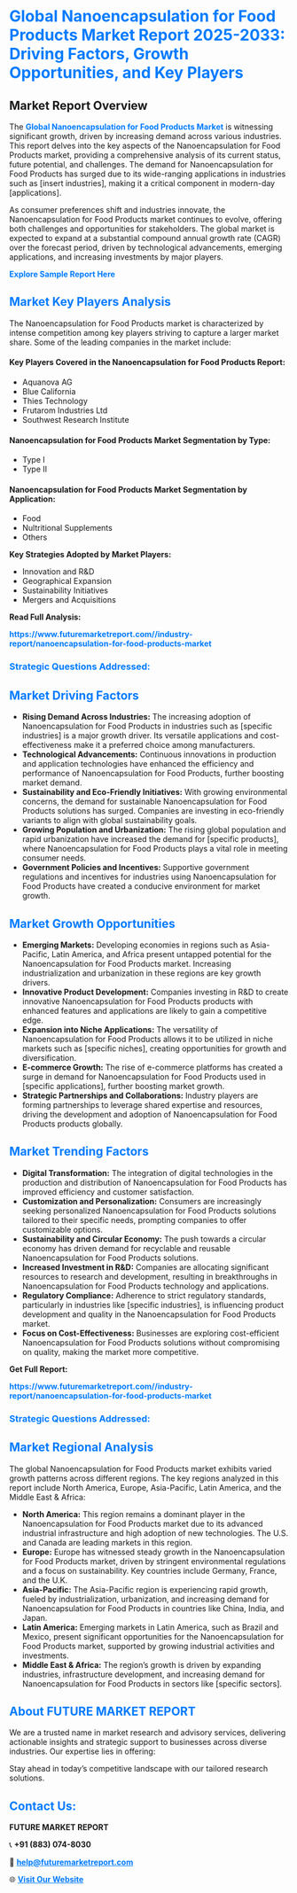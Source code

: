 <h1 style="color: #007BFF;">Global Nanoencapsulation for Food Products Market Report 2025-2033: Driving Factors, Growth Opportunities, and Key Players</h1>

<section id="overview">
<h2>Market Report Overview</h2>
<p>The <a href="https://www.futuremarketreport.com//industry-report/nanoencapsulation-for-food-products-market" style="color: #007BFF; text-decoration: none;"><strong>Global Nanoencapsulation for Food Products Market</strong></a> is witnessing significant growth, driven by increasing demand across various industries. This report delves into the key aspects of the Nanoencapsulation for Food Products market, providing a comprehensive analysis of its current status, future potential, and challenges. The demand for Nanoencapsulation for Food Products has surged due to its wide-ranging applications in industries such as [insert industries], making it a critical component in modern-day [applications].</p>
<p>As consumer preferences shift and industries innovate, the Nanoencapsulation for Food Products market continues to evolve, offering both challenges and opportunities for stakeholders. The global market is expected to expand at a substantial compound annual growth rate (CAGR) over the forecast period, driven by technological advancements, emerging applications, and increasing investments by major players.</p>
</section>

<section id="overview">
<p><a href="https://www.futuremarketreport.com//request-sample/reportId=91948" style="color: #007BFF; text-decoration: none;"><strong>Explore Sample Report Here</strong></a></p>
</section>

<section id="key-players">
<h2 style="color: #007BFF;">Market Key Players Analysis</h2>
<p>The Nanoencapsulation for Food Products market is characterized by intense competition among key players striving to capture a larger market share. Some of the leading companies in the market include:</p>
<h4>Key Players Covered in the Nanoencapsulation for Food Products Report:</h4>
<ul><li>Aquanova AG</li><li>Blue California</li><li>Thies Technology</li><li>Frutarom Industries Ltd</li><li>Southwest Research Institute</li></ul>
<h4>Nanoencapsulation for Food Products Market Segmentation by Type:</h4>
<ul><li>Type I</li><li>Type II</li></ul>

<h4>Nanoencapsulation for Food Products Market Segmentation by Application:</h4>
<ul><li>Food</li><li>Nultritional Supplements</li><li>Others</li></ul>
<p><strong>Key Strategies Adopted by Market Players:</strong></p>
<ul>
<li>Innovation and R&D</li>
<li>Geographical Expansion</li>
<li>Sustainability Initiatives</li>
<li>Mergers and Acquisitions</li>
</ul>
</section>

<section>
<p><strong>Read Full Analysis: </strong></p><a href="https://www.futuremarketreport.com//industry-report/nanoencapsulation-for-food-products-market" style="color: #007BFF; text-decoration: none;"><strong>https://www.futuremarketreport.com//industry-report/nanoencapsulation-for-food-products-market</strong></a>
<h3 style="color: #007BFF;">Strategic Questions Addressed:</h3>
</section>

<section id="driving-factors">
<h2 style="color: #007BFF;">Market Driving Factors</h2>
<ul>
<li><strong>Rising Demand Across Industries:</strong> The increasing adoption of Nanoencapsulation for Food Products in industries such as [specific industries] is a major growth driver. Its versatile applications and cost-effectiveness make it a preferred choice among manufacturers.</li>
<li><strong>Technological Advancements:</strong> Continuous innovations in production and application technologies have enhanced the efficiency and performance of Nanoencapsulation for Food Products, further boosting market demand.</li>
<li><strong>Sustainability and Eco-Friendly Initiatives:</strong> With growing environmental concerns, the demand for sustainable Nanoencapsulation for Food Products solutions has surged. Companies are investing in eco-friendly variants to align with global sustainability goals.</li>
<li><strong>Growing Population and Urbanization:</strong> The rising global population and rapid urbanization have increased the demand for [specific products], where Nanoencapsulation for Food Products plays a vital role in meeting consumer needs.</li>
<li><strong>Government Policies and Incentives:</strong> Supportive government regulations and incentives for industries using Nanoencapsulation for Food Products have created a conducive environment for market growth.</li>
</ul>
</section>

<section id="growth-opportunities">
<h2 style="color: #007BFF;">Market Growth Opportunities</h2>
<ul>
<li><strong>Emerging Markets:</strong> Developing economies in regions such as Asia-Pacific, Latin America, and Africa present untapped potential for the Nanoencapsulation for Food Products market. Increasing industrialization and urbanization in these regions are key growth drivers.</li>
<li><strong>Innovative Product Development:</strong> Companies investing in R&D to create innovative Nanoencapsulation for Food Products products with enhanced features and applications are likely to gain a competitive edge.</li>
<li><strong>Expansion into Niche Applications:</strong> The versatility of Nanoencapsulation for Food Products allows it to be utilized in niche markets such as [specific niches], creating opportunities for growth and diversification.</li>
<li><strong>E-commerce Growth:</strong> The rise of e-commerce platforms has created a surge in demand for Nanoencapsulation for Food Products used in [specific applications], further boosting market growth.</li>
<li><strong>Strategic Partnerships and Collaborations:</strong> Industry players are forming partnerships to leverage shared expertise and resources, driving the development and adoption of Nanoencapsulation for Food Products products globally.</li>
</ul>
</section>

<section id="trending-factors">
<h2 style="color: #007BFF;">Market Trending Factors</h2>
<ul>
<li><strong>Digital Transformation:</strong> The integration of digital technologies in the production and distribution of Nanoencapsulation for Food Products has improved efficiency and customer satisfaction.</li>
<li><strong>Customization and Personalization:</strong> Consumers are increasingly seeking personalized Nanoencapsulation for Food Products solutions tailored to their specific needs, prompting companies to offer customizable options.</li>
<li><strong>Sustainability and Circular Economy:</strong> The push towards a circular economy has driven demand for recyclable and reusable Nanoencapsulation for Food Products solutions.</li>
<li><strong>Increased Investment in R&D:</strong> Companies are allocating significant resources to research and development, resulting in breakthroughs in Nanoencapsulation for Food Products technology and applications.</li>
<li><strong>Regulatory Compliance:</strong> Adherence to strict regulatory standards, particularly in industries like [specific industries], is influencing product development and quality in the Nanoencapsulation for Food Products market.</li>
<li><strong>Focus on Cost-Effectiveness:</strong> Businesses are exploring cost-efficient Nanoencapsulation for Food Products solutions without compromising on quality, making the market more competitive.</li>
</ul>
</section>

<section>
<p><strong>Get Full Report: </strong></p><a href="https://www.futuremarketreport.com//industry-report/nanoencapsulation-for-food-products-market" style="color: #007BFF; text-decoration: none;"><strong>https://www.futuremarketreport.com//industry-report/nanoencapsulation-for-food-products-market</strong></a>
<h3 style="color: #007BFF;">Strategic Questions Addressed:</h3>
</section>


<section id="regional-analysis">
<h2 style="color: #007BFF;">Market Regional Analysis</h2>
<p>The global Nanoencapsulation for Food Products market exhibits varied growth patterns across different regions. The key regions analyzed in this report include North America, Europe, Asia-Pacific, Latin America, and the Middle East & Africa:</p>
<ul>
<li><strong>North America:</strong> This region remains a dominant player in the Nanoencapsulation for Food Products market due to its advanced industrial infrastructure and high adoption of new technologies. The U.S. and Canada are leading markets in this region.</li>
<li><strong>Europe:</strong> Europe has witnessed steady growth in the Nanoencapsulation for Food Products market, driven by stringent environmental regulations and a focus on sustainability. Key countries include Germany, France, and the U.K.</li>
<li><strong>Asia-Pacific:</strong> The Asia-Pacific region is experiencing rapid growth, fueled by industrialization, urbanization, and increasing demand for Nanoencapsulation for Food Products in countries like China, India, and Japan.</li>
<li><strong>Latin America:</strong> Emerging markets in Latin America, such as Brazil and Mexico, present significant opportunities for the Nanoencapsulation for Food Products market, supported by growing industrial activities and investments.</li>
<li><strong>Middle East & Africa:</strong> The region’s growth is driven by expanding industries, infrastructure development, and increasing demand for Nanoencapsulation for Food Products in sectors like [specific sectors].</li>
</ul>
</section>

<footer>
<h2 style="color: #007BFF;">About FUTURE MARKET REPORT</h2>
<p>We are a trusted name in market research and advisory services, delivering actionable insights and strategic support to businesses across diverse industries. Our expertise lies in offering:</p>

<p>Stay ahead in today’s competitive landscape with our tailored research solutions.</p>

<h2 style="color: #007BFF;">Contact Us:</h2>
<p><strong>FUTURE MARKET REPORT</strong></p>
<p>📞 <strong>+91 (883) 074-8030</strong></p>
<p>📧 <strong><a href="mailto:help@futuremarketreport.com" style="color: #007BFF;">help@futuremarketreport.com</a></strong></p>
<p>🌐 <strong><a href="https://www.futuremarketreport.com/" style="color: #007BFF;">Visit Our Website</a></strong></p>
</footer>
